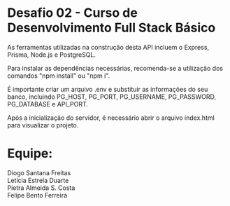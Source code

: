 # Desafio 02 - Curso de Desenvolvimento Full Stack Básico
As ferramentas utilizadas na construção desta API incluem o Express, Prisma, Node.js e PostgreSQL.

Para instalar as dependências necessárias, recomenda-se a utilização dos comandos "npm install" ou "npm i".

É importante criar um arquivo .env e substituir as informações do seu banco, incluindo PG_HOST, PG_PORT, PG_USERNAME, PG_PASSWORD, PG_DATABASE e API_PORT.

Após a inicialização do servidor, é necessário abrir o arquivo index.html para visualizar o projeto.
# Equipe: 
Diogo Santana Freitas </br>
Letícia Estrela Duarte </br>
Pietra Almeida S. Costa </br>
Felipe Bento Ferreira
